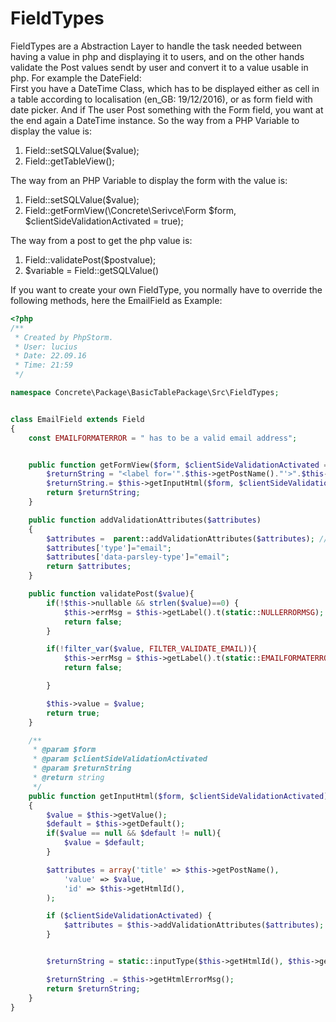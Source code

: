 # FieldTypes
FieldTypes are a Abstraction Layer to handle the task needed between having a value in php and displaying it to users,
and on the other hands validate the Post values sendt by user and convert it to a value usable in php.
For example the DateField:  
First you have a DateTime Class, which has to be displayed either as cell in a table according to localisation
(en_GB: 19/12/2016), or as form field with date picker. And if The user Post something with the Form field, you want at the end again a DateTime instance. So the way from a PHP Variable to display the value is:
 1. Field::setSQLValue($value);
 2. Field::getTableView();     
 
 
 The way from an PHP Variable to display the form with the value is:
 1. Field::setSQLValue($value);
 2. Field::getFormView(\Concrete\Serivce\Form $form, $clientSideValidationActivated = true);  
 
 
The way from a post to get the php value is:
 1. Field::validatePost($postvalue);
 2. $variable = Field::getSQLValue()  

If you want to create your own FieldType, you normally have to override the following methods, here the EmailField as Example:
```php
<?php
/**
 * Created by PhpStorm.
 * User: lucius
 * Date: 22.09.16
 * Time: 21:59
 */

namespace Concrete\Package\BasicTablePackage\Src\FieldTypes;


class EmailField extends Field
{
    const EMAILFORMATERROR = " has to be a valid email address";


    public function getFormView($form, $clientSideValidationActivated = true){
        $returnString = "<label for='".$this->getPostName()."'>".$this->getLabel()."</label>";
        $returnString.= $this->getInputHtml($form, $clientSideValidationActivated);
        return $returnString;
    }

    public function addValidationAttributes($attributes)
    {
        $attributes =  parent::addValidationAttributes($attributes); // TODO: Change the autogenerated stub
        $attributes['type']="email";
        $attributes['data-parsley-type']="email";
        return $attributes;
    }

    public function validatePost($value){
        if(!$this->nullable && strlen($value)==0) {
            $this->errMsg = $this->getLabel().t(static::NULLERRORMSG);
            return false;
        }

        if(!filter_var($value, FILTER_VALIDATE_EMAIL)){
            $this->errMsg = $this->getLabel().t(static::EMAILFORMATERROR);
            return false;

        }

        $this->value = $value;
        return true;
    }

    /**
     * @param $form
     * @param $clientSideValidationActivated
     * @param $returnString
     * @return string
     */
    public function getInputHtml($form, $clientSideValidationActivated)
    {
        $value = $this->getValue();
        $default = $this->getDefault();
        if($value == null && $default != null){
            $value = $default;
        }

        $attributes = array('title' => $this->getPostName(),
            'value' => $value,
            'id' => $this->getHtmlId(),
        );

        if ($clientSideValidationActivated) {
            $attributes = $this->addValidationAttributes($attributes);
        }


        $returnString = static::inputType($this->getHtmlId(), $this->getPostName(), "text", $value, $attributes, $form);

        $returnString .= $this->getHtmlErrorMsg();
        return $returnString;
    }
}
```
